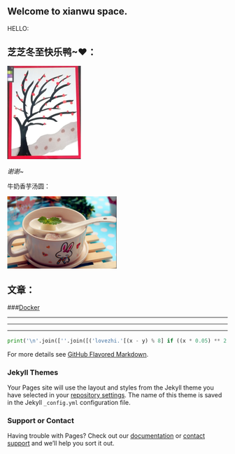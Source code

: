 ## Welcome to xianwu space.

HELLO:

## 芝芝冬至快乐鸭~❤：

<img src="image-20201221201031874.png" alt="image-20201221201031874" style="zoom: 50%;" />

*谢谢~*

牛奶香芋汤圆：

 <img src="image-20201221201726234.png" alt="image-20201221201726234" style="zoom:33%;" />



## 文章：

###[Docker](Docker.md)



----

---

---



```python
print('\n'.join([''.join([('lovezhi.'[(x - y) % 8] if ((x * 0.05) ** 2 + (y * 0.1) ** 2 - 1) ** 3 - (x * 0.05) ** 2 * (y * 0.1) ** 3 <= 0 else ' ') for x in range(-30, 30)]) for y in range(15, -15, -1)]))
```

For more details see [GitHub Flavored Markdown](https://guides.github.com/features/mastering-markdown/).

### Jekyll Themes

Your Pages site will use the layout and styles from the Jekyll theme you have selected in your [repository settings](https://github.com/joker507/joker507.github.io/settings). The name of this theme is saved in the Jekyll `_config.yml` configuration file.

### Support or Contact

Having trouble with Pages? Check out our [documentation](https://docs.github.com/categories/github-pages-basics/) or [contact support](https://github.com/contact) and we’ll help you sort it out.
